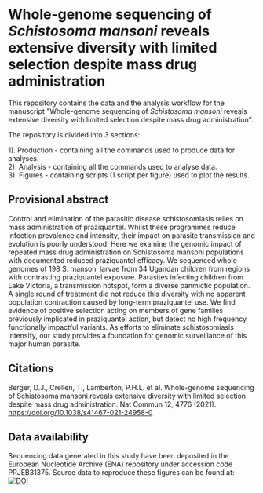 # Whole-genome sequencing of *Schistosoma mansoni* reveals extensive diversity with limited selection despite mass drug administration


This repository contains the data and the analysis workflow for the manuscript "Whole-genome sequencing of *Schistosoma mansoni* reveals extensive diversity with limited selection despite mass drug administration". 


The repository is divided into 3 sections:

1). Production - containing all the commands used to produce data for analyses.<br />
2). Analysis - containing all the commands used to analyse data.<br />
3). Figures - containing scripts (1 script per figure) used to plot the results. <br />

## Provisional abstract

Control and elimination of the parasitic disease schistosomiasis relies on mass administration of praziquantel. Whilst these programmes reduce infection prevalence and intensity, their impact on parasite transmission and evolution is poorly understood. Here we examine the genomic impact of repeated mass drug administration on Schistosoma mansoni populations with documented reduced praziquantel efficacy. We sequenced whole-genomes of 198 S. mansoni larvae from 34 Ugandan children from regions with contrasting praziquantel exposure. Parasites infecting children from Lake Victoria, a transmission hotspot, form a diverse panmictic population. A single round of treatment did not reduce this diversity with no apparent population contraction caused by long-term praziquantel use. We find evidence of positive selection acting on members of gene families previously implicated in praziquantel action, but detect no high frequency functionally impactful variants. As efforts to eliminate schistosomiasis intensify, our study provides a foundation for genomic surveillance of this major human parasite.

## Citations
Berger, D.J., Crellen, T., Lamberton, P.H.L. et al. Whole-genome sequencing of Schistosoma mansoni reveals extensive diversity with limited selection despite mass drug administration. Nat Commun 12, 4776 (2021). https://doi.org/10.1038/s41467-021-24958-0

## Data availability

Sequencing data generated in this study have been deposited in the European Nucleotide Archive (ENA) repository under accession code PRJEB31375. Source data to reproduce these figures can be found at: [![DOI](https://zenodo.org/badge/DOI/10.5281/zenodo.5013683.svg)](https://doi.org/10.5281/zenodo.5013683)
